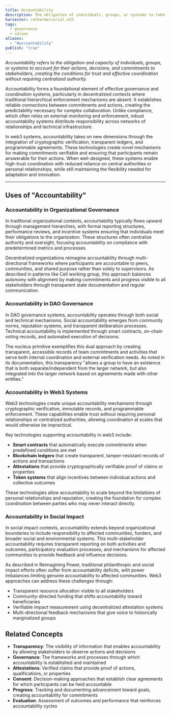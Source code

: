 ```yaml
---
title: Accountability
description: The obligation of individuals, groups, or systems to take responsibility for their actions, decisions, and commitments, enabling trust and effective coordination in decentralized networks.
harvester: rathermercurial.eth
tags:
  - governance
  - values
aliases:
  - "#accountability"
publish: "true"
---
```


_Accountability refers to the obligation and capacity of individuals, groups, or systems to account for their actions, decisions, and commitments to stakeholders, creating the conditions for trust and effective coordination without requiring centralized authority._

Accountability forms a foundational element of effective governance and coordination systems, particularly in decentralized contexts where traditional hierarchical enforcement mechanisms are absent. It establishes reliable connections between commitments and actions, creating the predictability necessary for complex collaboration. Unlike compliance, which often relies on external monitoring and enforcement, robust accountability systems distribute responsibility across networks of relationships and technical infrastructure.

In web3 systems, accountability takes on new dimensions through the integration of cryptographic verification, transparent ledgers, and programmable agreements. These technologies create novel mechanisms for making commitments verifiable and ensuring that participants remain answerable for their actions. When well-designed, these systems enable high-trust coordination with reduced reliance on central authorities or personal relationships, while still maintaining the flexibility needed for adaptation and innovation.

---

## Uses of "Accountability"

### Accountability in Organizational Governance

In traditional organizational contexts, accountability typically flows upward through management hierarchies, with formal reporting structures, performance reviews, and incentive systems ensuring that individuals meet their obligations to the organization. These structures often centralize authority and oversight, focusing accountability on compliance with predetermined metrics and processes.

Decentralized organizations reimagine accountability through multi-directional frameworks where participants are accountable to peers, communities, and shared purpose rather than solely to supervisors. As described in patterns like Cell working group, this approach balances autonomy with alignment by making commitments and progress visible to all stakeholders through transparent state documentation and regular communication.

### Accountability in DAO Governance

In DAO governance systems, accountability operates through both social and technical mechanisms. Social accountability emerges from community norms, reputation systems, and transparent deliberation processes. Technical accountability is implemented through smart contracts, on-chain voting records, and automated execution of decisions.

The nucleus primitive exemplifies this dual approach by creating transparent, accessible records of team commitments and activities that serve both internal coordination and external verification needs. As noted in its documentation, this transparency "allows a group to have an existence that is both separate/independent from the larger network, but also integrated into the larger network based on agreements made with other entities."

### Accountability in Web3 Systems

Web3 technologies create unique accountability mechanisms through cryptographic verification, immutable records, and programmable enforcement. These capabilities enable trust without requiring personal relationships or centralized authorities, allowing coordination at scales that would otherwise be impractical.

Key technologies supporting accountability in web3 include:

- **Smart contracts** that automatically execute commitments when predefined conditions are met
- **Blockchain ledgers** that create transparent, tamper-resistant records of actions and transactions
- **Attestations** that provide cryptographically verifiable proof of claims or properties
- **Token systems** that align incentives between individual actions and collective outcomes

These technologies allow accountability to scale beyond the limitations of personal relationships and reputation, creating the foundation for complex coordination between parties who may never interact directly.

### Accountability in Social Impact

In social impact contexts, accountability extends beyond organizational boundaries to include responsibility to affected communities, funders, and broader social and environmental systems. This multi-stakeholder accountability requires transparent reporting on both activities and outcomes, participatory evaluation processes, and mechanisms for affected communities to provide feedback and influence decisions.

As described in Reimagining Power, traditional philanthropic and social impact efforts often suffer from accountability deficits, with power imbalances limiting genuine accountability to affected communities. Web3 approaches can address these challenges through:

- Transparent resource allocation visible to all stakeholders
- Community-directed funding that shifts accountability toward beneficiaries
- Verifiable impact measurement using decentralized attestation systems
- Multi-directional feedback mechanisms that give voice to historically marginalized groups

## Related Concepts

- **Transparency**: The visibility of information that enables accountability by allowing stakeholders to observe actions and decisions
- **Governance**: The frameworks and processes through which accountability is established and maintained
- **Attestations**: Verified claims that provide proof of actions, qualifications, or properties
- **Consent**: Decision-making approaches that establish clear agreements for which participants can be held accountable
- **Progress**: Tracking and documenting advancement toward goals, creating accountability for commitments
- **Evaluation**: Assessment of outcomes and performance that reinforces accountability cycles